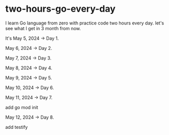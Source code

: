 # two-hours-go-every-day
I learn Go language from zero with practice code two hours every day.
let's see what I get in 3 month from now.

It's May 5, 2024 -> Day 1.

May 6, 2024 -> Day 2.

May 7, 2024 -> Day 3.

May 8, 2024 -> Day 4.

May 9, 2024 -> Day 5.

May 10, 2024 -> Day 6.

May 11, 2024 -> Day 7.

  add go mod init

May 12, 2024 -> Day 8.

  add testify 



